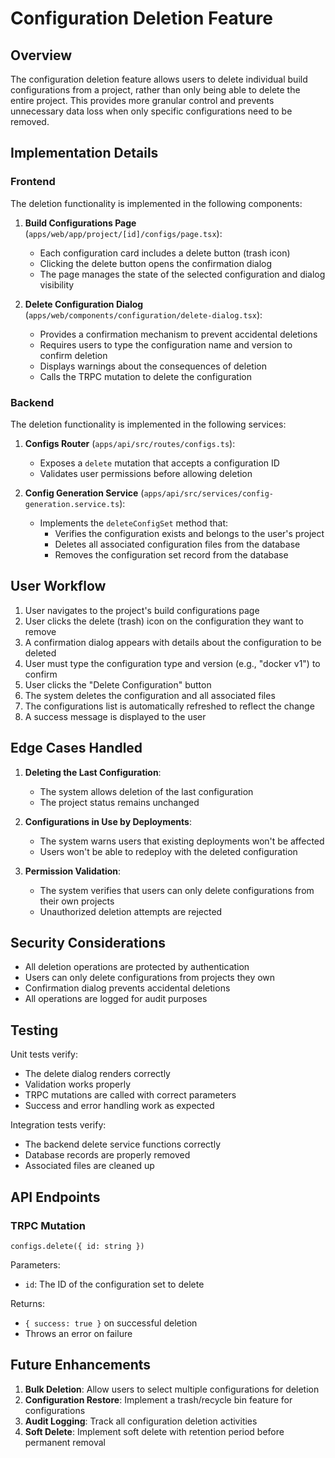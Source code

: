 # Configuration Deletion Feature

## Overview

The configuration deletion feature allows users to delete individual build configurations from a project, rather than only being able to delete the entire project. This provides more granular control and prevents unnecessary data loss when only specific configurations need to be removed.

## Implementation Details

### Frontend

The deletion functionality is implemented in the following components:

1. **Build Configurations Page** (`apps/web/app/project/[id]/configs/page.tsx`):
   - Each configuration card includes a delete button (trash icon)
   - Clicking the delete button opens the confirmation dialog
   - The page manages the state of the selected configuration and dialog visibility

2. **Delete Configuration Dialog** (`apps/web/components/configuration/delete-dialog.tsx`):
   - Provides a confirmation mechanism to prevent accidental deletions
   - Requires users to type the configuration name and version to confirm deletion
   - Displays warnings about the consequences of deletion
   - Calls the TRPC mutation to delete the configuration

### Backend

The deletion functionality is implemented in the following services:

1. **Configs Router** (`apps/api/src/routes/configs.ts`):
   - Exposes a `delete` mutation that accepts a configuration ID
   - Validates user permissions before allowing deletion

2. **Config Generation Service** (`apps/api/src/services/config-generation.service.ts`):
   - Implements the `deleteConfigSet` method that:
     - Verifies the configuration exists and belongs to the user's project
     - Deletes all associated configuration files from the database
     - Removes the configuration set record from the database

## User Workflow

1. User navigates to the project's build configurations page
2. User clicks the delete (trash) icon on the configuration they want to remove
3. A confirmation dialog appears with details about the configuration to be deleted
4. User must type the configuration type and version (e.g., "docker v1") to confirm
5. User clicks the "Delete Configuration" button
6. The system deletes the configuration and all associated files
7. The configurations list is automatically refreshed to reflect the change
8. A success message is displayed to the user

## Edge Cases Handled

1. **Deleting the Last Configuration**:
   - The system allows deletion of the last configuration
   - The project status remains unchanged

2. **Configurations in Use by Deployments**:
   - The system warns users that existing deployments won't be affected
   - Users won't be able to redeploy with the deleted configuration

3. **Permission Validation**:
   - The system verifies that users can only delete configurations from their own projects
   - Unauthorized deletion attempts are rejected

## Security Considerations

- All deletion operations are protected by authentication
- Users can only delete configurations from projects they own
- Confirmation dialog prevents accidental deletions
- All operations are logged for audit purposes

## Testing

Unit tests verify:

- The delete dialog renders correctly
- Validation works properly
- TRPC mutations are called with correct parameters
- Success and error handling work as expected

Integration tests verify:

- The backend delete service functions correctly
- Database records are properly removed
- Associated files are cleaned up

## API Endpoints

### TRPC Mutation

```
configs.delete({ id: string })
```

Parameters:

- `id`: The ID of the configuration set to delete

Returns:

- `{ success: true }` on successful deletion
- Throws an error on failure

## Future Enhancements

1. **Bulk Deletion**: Allow users to select multiple configurations for deletion
2. **Configuration Restore**: Implement a trash/recycle bin feature for configurations
3. **Audit Logging**: Track all configuration deletion activities
4. **Soft Delete**: Implement soft delete with retention period before permanent removal
